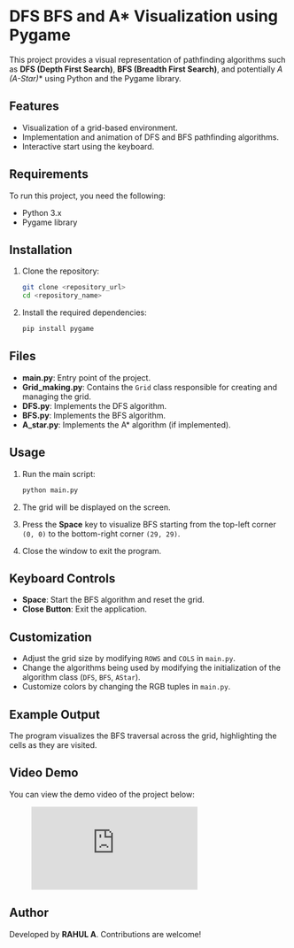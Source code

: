 # DFS  BFS and A* Visualization using Pygame

This project provides a visual representation of pathfinding algorithms such as **DFS (Depth First Search)**, **BFS (Breadth First Search)**, and potentially **A* (A-Star)** using Python and the Pygame library.

## Features
- Visualization of a grid-based environment.
- Implementation and animation of DFS and BFS pathfinding algorithms.
- Interactive start using the keyboard.

## Requirements
To run this project, you need the following:

- Python 3.x
- Pygame library

## Installation
1. Clone the repository:
   ```bash
   git clone <repository_url>
   cd <repository_name>
   ```

2. Install the required dependencies:
   ```bash
   pip install pygame
   ```

## Files
- **main.py**: Entry point of the project.
- **Grid_making.py**: Contains the `Grid` class responsible for creating and managing the grid.
- **DFS.py**: Implements the DFS algorithm.
- **BFS.py**: Implements the BFS algorithm.
- **A_star.py**: Implements the A* algorithm (if implemented).

## Usage
1. Run the main script:
   ```bash
   python main.py
   ```

2. The grid will be displayed on the screen.

3. Press the **Space** key to visualize BFS starting from the top-left corner `(0, 0)` to the bottom-right corner `(29, 29)`.

4. Close the window to exit the program.

## Keyboard Controls
- **Space**: Start the BFS algorithm and reset the grid.
- **Close Button**: Exit the application.

## Customization
- Adjust the grid size by modifying `ROWS` and `COLS` in `main.py`.
- Change the algorithms being used by modifying the initialization of the algorithm class (`DFS`, `BFS`, `AStar`).
- Customize colors by changing the RGB tuples in `main.py`.

## Example Output
The program visualizes the BFS traversal across the grid, highlighting the cells as they are visited.

## Video Demo

You can view the demo video of the project below:
<figure class="video_container">
  <iframe src="https://github.com/Rahul20037237/Optimial_path_finding_viz/blob/0bf258393fedb4128b0148c7eab30d74c1e5cb14/video/Astar.mp4" frameborder="0" allowfullscreen="true"> 
</iframe>
</figure>


## Author
Developed by **RAHUL A**. Contributions are welcome!


